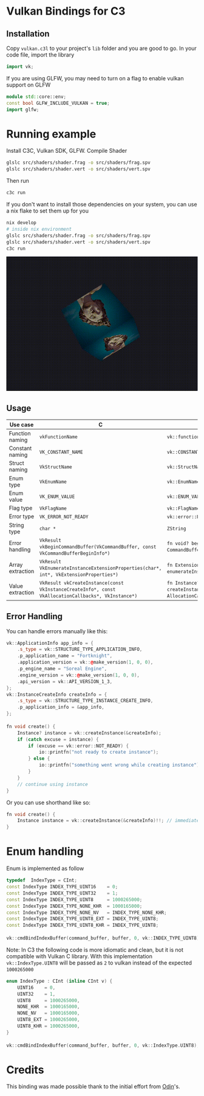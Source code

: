# Vulkan Bindings for C3

## Installation

Copy `vulkan.c3l` to your project's `lib` folder and you are good to go. In your code file, import the library
```cpp
import vk;
```
If you are using GLFW, you may need to turn on a flag to enable vulkan support on GLFW
```cpp
module std::core::env;
const bool GLFW_INCLUDE_VULKAN = true;
import glfw;
```

# Running example
Install C3C, Vulkan SDK, GLFW.
Compile Shader
```sh
glslc src/shaders/shader.frag -o src/shaders/frag.spv
glslc src/shaders/shader.vert -o src/shaders/vert.spv
```
Then run
```sh
c3c run
```
If you don't want to install those dependencies on your system, you can use a nix flake to set them up for you
```sh
nix develop
# inside nix environment
glslc src/shaders/shader.frag -o src/shaders/frag.spv
glslc src/shaders/shader.vert -o src/shaders/vert.spv
c3c run
```

![screenshot](docs/cube.gif)

## Usage
| Use case                                               | C                                              | C3 Equivalent                                           |
|-----------------------------------------------------------|------------------------------------------------------------------|----------------------------------------------------------------|
| Function naming                                           | `vkFunctionName`                                                 | `vk::functionName`                                             |
| Constant naming                                           | `VK_CONSTANT_NAME`                                               | `vk::CONSTANT_NAME`                                            |
| Struct naming                                             | `VkStructName`                                                   | `vk::StructName`                                               |
| Enum type                                          | `VkEnumName`                                                     | `vk::EnumName`                                                 |
| Enum value                                         | `VK_ENUM_VALUE`                                                  | `vk::ENUM_VALUE`                                               |
| Flag type                                      | `VkFlagName`                                                     | `vk::FlagName` as `bitstruct`                                  |
| Error type                                      | `VK_ERROR_NOT_READY`                                                     | `vk::error::NOT_READY`                                  |
| String type                                    | `char *`                                                         | `ZString`                                                      |
| Error handling                                    | `VkResult vkBeginCommandBuffer(VkCommandBuffer, const VkCommandBufferBeginInfo*)` | `fn void? beginCommandBuffer(CommandBuffer, CommandBufferBeginInfo*)` |
| Array extraction                         | `VkResult VkEnumerateInstanceExtensionProperties(char*, int*, VkExtensionProperties*)` | `fn ExtensionProperties[]? enumerateInstanceExtensionProperties(ZString)` |
| Value extraction                        | `VkResult vkCreateInstance(const VkInstanceCreateInfo*, const VkAllocationCallbacks*, VkInstance*)` | `fn Instance? createInstance(InstanceCreateInfo*, AllocationCallbacks* = null)` |

## Error Handling

You can handle errors manually like this:
```cpp
vk::ApplicationInfo app_info = {
    .s_type = vk::STRUCTURE_TYPE_APPLICATION_INFO,
    .p_application_name = "Fortknight",
    .application_version = vk::@make_version(1, 0, 0),
    .p_engine_name = "Soreal Engine",
    .engine_version = vk::@make_version(1, 0, 0),
    .api_version = vk::API_VERSION_1_3,
};
vk::InstanceCreateInfo createInfo = {
    .s_type = vk::STRUCTURE_TYPE_INSTANCE_CREATE_INFO,
    .p_application_info = &app_info,
};

fn void create() {
    Instance? instance = vk::createInstance(&createInfo);
    if (catch excuse = instance) {
        if (excuse == vk::error::NOT_READY) {
            io::printfn("not ready to create instance");
        } else {
            io::printfn("something went wrong while creating instance");
        }
    }
    // continue using instance
}
```
Or you can use shorthand like so:
```cpp
fn void create() {
    Instance instance = vk::createInstance(&createInfo)!!; // immediate crash on error
}
```

# Enum handling
Enum is implemented as follow
```cpp
typedef  IndexType = CInt;
const IndexType INDEX_TYPE_UINT16    = 0;
const IndexType INDEX_TYPE_UINT32    = 1;
const IndexType INDEX_TYPE_UINT8     = 1000265000;
const IndexType INDEX_TYPE_NONE_KHR  = 1000165000;
const IndexType INDEX_TYPE_NONE_NV   = INDEX_TYPE_NONE_KHR;
const IndexType INDEX_TYPE_UINT8_EXT = INDEX_TYPE_UINT8;
const IndexType INDEX_TYPE_UINT8_KHR = INDEX_TYPE_UINT8;

vk::cmdBindIndexBuffer(command_buffer, buffer, 0, vk::INDEX_TYPE_UINT8); // OK
```

Note: In C3 the following code is more idiomatic and clean, but it is not compatible with Vulkan C library.
With this implementation `vk::IndexType.UINT8` will be passed as `2` to vulkan instead of the expected `1000265000`
```cpp
enum IndexType : CInt (inline CInt v) {
    UINT16    = 0,
    UINT32    = 1,
    UINT8     = 1000265000,
    NONE_KHR  = 1000165000,
    NONE_NV   = 1000165000,
    UINT8_EXT = 1000265000,
    UINT8_KHR = 1000265000,
}

vk::cmdBindIndexBuffer(command_buffer, buffer, 0, vk::IndexType.UINT8); // this will cause GPU to read trash values!!
```

# Credits

This binding was made possible thank to the initial effort from [Odin](https://github.com/odin-lang/Odin/tree/master/vendor/vulkan)'s.
